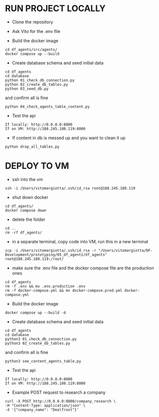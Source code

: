 # RUN PROJECT LOCALLY

- Clone the repository

- Ask Vito for the .env file

- Build the docker image
````
cd df_agents/src/agents/
docker compose up --build
````

- Create database schema and seed initial data
````
cd df_agents
cd database
python 01_check_db_connection.py
python 02_create_db_tables.py
python 03_seed_db.py
````

and confirm all is fine
````
python 04_check_agents_table_content.py
````

- Test the api
````
If locally: http://0.0.0.0:8000
If on VM: http://188.245.180.119:8000
````

- If content in db is messed up and you want to clean it up
````
python drop_all_tables.py
````


# DEPLOY TO VM


- ssh into the vm 
````
ssh -i /Users/vitomargiotta/.ssh/id_rsa root@188.245.180.119
````

- shut down docker
````
cd df_agents/
docker compose down
````

- delete the folder
````
cd ..
rm -rf df_agents/
````

- in a separate terminal, copy code into VM, run this in a new terminal
````
scp -i /Users/vitomargiotta/.ssh/id_rsa -r "/Users/vitomargiotta/DF-Development/prototyping/05_df_agents/df_agents" root@188.245.180.119:/root/
````

- make sure the .env file and the docker compose file are the production ones
````
cd df_agents
rm -f .env && mv .env.production .env
rm -f docker-compose.yml && mv docker-compose.prod.yml docker-compose.yml
````


- Build the docker image
````
docker compose up --build -d
````

- Create database schema and seed initial data
````
cd df_agents
cd database
python3 01_check_db_connection.py
python3 02_create_db_tables.py
````

and confirm all is fine
````
python3 see_content_agents_table.py
````

- Test the api
````
If locally: http://0.0.0.0:8000
If on VM: http://188.245.180.119:8000
````

- Example POST request to research a company
````
curl -X POST http://0.0.0.0:8000/company_research \
-H "Content-Type: application/json" \
-d '{"company_name": "Dealfront"}'
````

